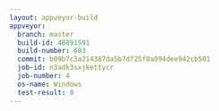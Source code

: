 ```yaml
---
layout: appveyor-build
appveyor:
  branch: master
  build-id: 48891591
  build-number: 683
  commit: b09b7c3a214387da5b7df25f0a094dee942cb501
  job-id: n3adk3sxjkettycr
  job-number: 4
  os-name: Windows
  test-result: 0
---
```

